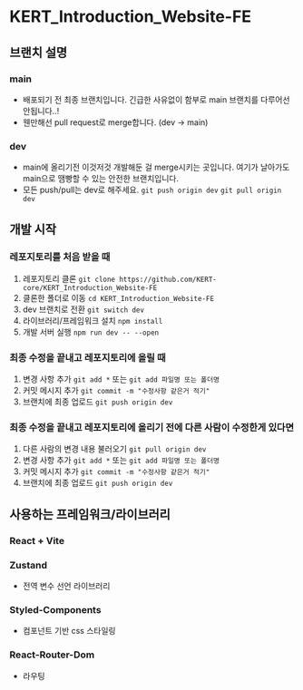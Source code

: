 # KERT_Introduction_Website-FE

## 브랜치 설명
### main
- 배포되기 전 최종 브랜치입니다. 긴급한 사유없이 함부로 main 브랜치를 다루어선 안됩니다..!
- 웬만해선 pull request로 merge합니다. (dev -> main)
### dev
- main에 올리기전 이것저것 개발해둔 걸 merge시키는 곳입니다. 여기가 날아가도 main으로 땜빵할 수 있는 안전한 브랜치입니다.
- 모든 push/pull는 dev로 해주세요.
```git push origin dev```
```git pull origin dev```

## 개발 시작
### 레포지토리를 처음 받을 때
1. 레포지토리 클론
    ```git clone https://github.com/KERT-core/KERT_Introduction_Website-FE```
2. 클론한 폴더로 이동
    ```cd KERT_Introduction_Website-FE```
3. dev 브랜치로 전환
    ```git switch dev```
4. 라이브러리/프레임워크 설치
    ```npm install```
5. 개발 서버 실행
    ```npm run dev -- --open```

### 최종 수정을 끝내고 레포지토리에 올릴 때
1. 변경 사항 추가
   ```git add *```
   또는
   ```git add 파일명 또는 폴더명```
2. 커밋 메시지 추가
   ```git commit -m "수정사항 같은거 적기"```
3. 브랜치에 최종 업로드
   ```git push origin dev```

### 최종 수정을 끝내고 레포지토리에 올리기 전에 다른 사람이 수정한게 있다면
1. 다른 사람의 변경 내용 불러오기
   ```git pull origin dev```
2. 변경 사항 추가
   ```git add *```
   또는
   ```git add 파일명 또는 폴더명```
3. 커밋 메시지 추가
   ```git commit -m "수정사항 같은거 적기"```
4. 브랜치에 최종 업로드
   ```git push origin dev```

## 사용하는 프레임워크/라이브러리
### React + Vite
### Zustand
- 전역 변수 선언 라이브러리
### Styled-Components
- 컴포넌트 기반 css 스타일링
### React-Router-Dom
- 라우팅
